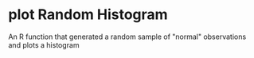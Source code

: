 # plot Random Histogram
An R function that generated a random sample of "normal" observations and plots a 
histogram 